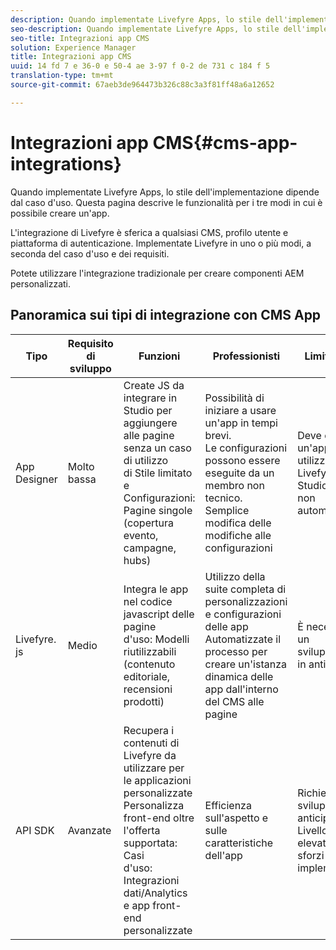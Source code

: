 ```yaml
---
description: Quando implementate Livefyre Apps, lo stile dell'implementazione dipende dal caso d'uso. Questa pagina descrive le funzionalità per i tre modi in cui è possibile creare un'app.
seo-description: Quando implementate Livefyre Apps, lo stile dell'implementazione dipende dal caso d'uso. Questa pagina descrive le funzionalità per i tre modi in cui è possibile creare un'app.
seo-title: Integrazioni app CMS
solution: Experience Manager
title: Integrazioni app CMS
uuid: 14 fd 7 e 36-0 e 50-4 ae 3-97 f 0-2 de 731 c 184 f 5
translation-type: tm+mt
source-git-commit: 67aeb3de964473b326c88c3a3f81ff48a6a12652

---
```



# Integrazioni app CMS{#cms-app-integrations}

Quando implementate Livefyre Apps, lo stile dell&#39;implementazione dipende dal caso d&#39;uso. Questa pagina descrive le funzionalità per i tre modi in cui è possibile creare un&#39;app.

L&#39;integrazione di Livefyre è sferica a qualsiasi CMS, profilo utente e piattaforma di autenticazione. Implementate Livefyre in uno o più modi, a seconda del caso d&#39;uso e dei requisiti.

Potete utilizzare l&#39;integrazione tradizionale per creare componenti AEM personalizzati.

## Panoramica sui tipi di integrazione con CMS App

| Tipo | Requisito di sviluppo | Funzioni | Professionisti | Limitazioni |
|--- |--- |--- |--- |--- |
| App Designer | Molto bassa | Create JS da integrare in Studio per aggiungere alle pagine senza un caso di utilizzo <br>di Stile limitato e </br>Configurazioni: Pagine singole (copertura evento, campagne, hubs) | Possibilità di iniziare a usare un&#39;app in tempi brevi. <br>Le configurazioni possono essere eseguite da un membro non tecnico. <br>Semplice modifica delle modifiche alle configurazioni | Deve creare un&#39;app utilizzando Livefyre Studio prima <br>non automatizzata |
| Livefyre. js | Medio | Integra le app nel codice javascript delle pagine <br>d&#39;uso: Modelli riutilizzabili (contenuto editoriale, recensioni prodotti) | Utilizzo della suite completa di personalizzazioni e configurazioni <br>delle app Automatizzate il processo per creare un&#39;istanza dinamica delle app dall&#39;interno del CMS alle pagine | È necessario un sviluppatore in anticipo. |
| API SDK | Avanzate | Recupera i contenuti di Livefyre da utilizzare per le applicazioni personalizzate <br>Personalizza front-end oltre l&#39;offerta supportata: Casi <br>d&#39;uso: Integrazioni dati/Analytics e app front-end personalizzate | Efficienza sull&#39;aspetto e sulle caratteristiche dell&#39;app | Richiede lo sviluppo in anticipo. <br>Livello più elevato di sforzi da implementare. |

